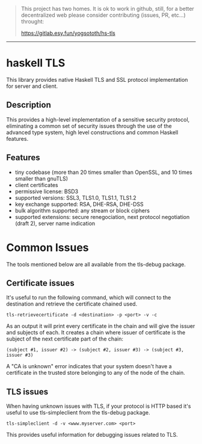 > This project has two homes.
> It is ok to work in github, still, for a better decentralized web
> please consider contributing (issues, PR, etc...) throught:
>
> https://gitlab.esy.fun/yogsototh/hs-tls

---


haskell TLS
===========

This library provides native Haskell TLS and SSL protocol implementation for server and client.

Description
-----------

This provides a high-level implementation of a sensitive security protocol,
eliminating a common set of security issues through the use of the advanced
type system, high level constructions and common Haskell features.

Features
--------

* tiny codebase (more than 20 times smaller than OpenSSL, and 10 times smaller than gnuTLS)
* client certificates
* permissive license: BSD3
* supported versions: SSL3, TLS1.0, TLS1.1, TLS1.2
* key exchange supported: RSA, DHE-RSA, DHE-DSS
* bulk algorithm supported: any stream or block ciphers
* supported extensions: secure renegociation, next protocol negotiation (draft 2), server name indication

Common Issues
=============

The tools mentioned below are all available from the tls-debug package.

Certificate issues
------------------

It's useful to run the following command, which will connect to the destination and
retrieve the certificate chained used.

    tls-retrievecertificate -d <destination> -p <port> -v -c

As an output it will print every certificate in the chain and will give the issuer and subjects of each.
It creates a chain where issuer of certificate is the subject of the next certificate part of the chain:

    (subject #1, issuer #2) -> (subject #2, issuer #3) -> (subject #3, issuer #3)

A "CA is unknown" error indicates that your system doesn't have a certificate in
the trusted store belonging to any of the node of the chain.

TLS issues
----------

When having unknown issues with TLS, if your protocol is HTTP based it's useful to use tls-simpleclient from the
tls-debug package.

    tls-simpleclient -d -v <www.myserver.com> <port>

This provides useful information for debugging issues related to TLS.

